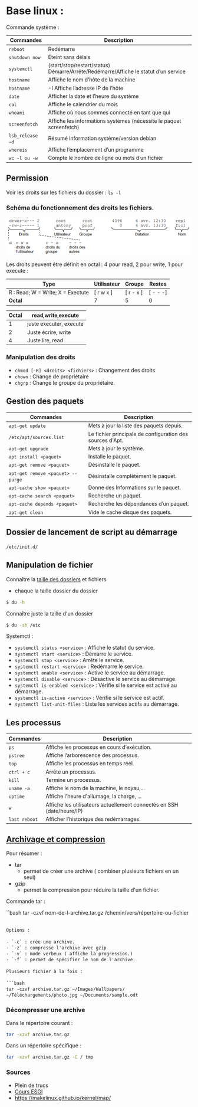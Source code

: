 # Base linux :

Commande système :

| Commandes        | Description                                                                                   |
| ---------------- | --------------------------------------------------------------------------------------------- |
| `reboot`         | Redémarre                                                                                     |
| `shutdown now`   | Éteint sans délais                                                                            |
| `systemctl`      | (start/stop/restart/status) <service>	Démarre/Arrête/Redémarre/Affiche le statut d’un service |
| `hostname`       | Affiche le nom d’hôte de la machine                                                           |
| `hostname`       | -I	Affiche l’adresse IP de l’hôte                                                             |
| `date`           | Afficher la date et l’heure du système                                                        |
| `cal`            | Affiche le calendrier du mois                                                                 |
| `whoami`         | Affiche où nous sommes connecté en tant que qui                                               |
| `screenfetch`    | Affiche les informations systèmes (nécessite le paquet screenfetch)                           |
| `lsb_release –d` | Résumé information système/version debian                                                     |
| `whereis`        | Affiche l’emplacement d’un programme                                                          |
| `wc -l ou -w`          | Compte le nombre de ligne ou mots d’un fichier                                                        |



## Permission 

Voir les droits sur les fichiers du dossier : `ls -l`

### Schéma du fonctionnement des droits les fichiers.

![Droits linux](image/linuxDroits.png)

Les droits peuvent être définit en octal : 4 pour read, 2 pour write, 1 pour execute : 

| **Type**| Utilisateur | Groupe | Restes |
|-- |------ | -----| ----|
|R : Read; W = Write; X = Exectute |[ r w x ] | [ r - x ] | [ - - -] | 
| **Octal**| 7 | 5 | 0

| Octal | read,write,execute |
|--- | --- |
| 1 | juste executer, execute |
| 2 | Juste écrire, write |
| 4 | Juste lire, read |

### Manipulation des droits

- `chmod [-R] <droits> <fichiers>` : Changement des droits
- `chown` : Change de propriétaire
- `chgrp` : Change le groupe du propriétaire.

## Gestion des paquets

| Commandes                          | Description                                               |
| ---------------------------------- | --------------------------------------------------------- |
| `apt-get update`                   | Mets à jour la liste des paquets depuis.                  |
| `/etc/apt/sources.list`            | Le fichier principale de configuration des sources d'Apt. |
| `apt-get upgrade`                  | Mets à jour le système.                                   |
| `apt install <paquet>`             | Installe le paquet.                                       |
| `apt-get remove <paquet>`          | Désinstalle le paquet.                                    |
| `apt-get remove <paquet> -- purge` | Désinstalle complètement le paquet.                       |
| `apt-cache show <paquet>`          | Donne des Informations sur le paquet.                     |
| `apt-cache search <paquet>`        | Recherche un paquet.                                      |
| `apt-cache depends <paquet> `      | Recherche les dépendances d’un paquet.                    |
| `apt-get clean`                    | Vide le cache disque des paquets.                         |



## Dossier de lancement de script au démarrage

`/etc/init.d/`

## Manipulation de fichier

Connaître la [taille des dossiers](https://www.it-connect.fr/connaitre-la-taille-dun-fichier-ou-dun-dossier-avec-du%EF%BB%BF/) et fichiers

- chaque la taille dossier du dossier

```bash
$ du -h
```

Connaître juste la taille d'un dossier

```bash
$ du -sh /etc
```

Systemctl :

- `systemctl status <service>` : Affiche le statut du service.
- `systemctl start <service>` : Démarre le service.
- `systemctl stop <service>` : Arrête le service.	
- `systemctl restart <service>` : Redémarre le service.
- `systemctl enable <service>` : Active le service au démarrage.
- `systemctl disable <service>` : Désactive le service au démarrage.
- `systemctl is-enabled <service>` : Vérifie si le service est activé au démarrage.
- `systemctl is-active <service>` : Vérifie si le service est actif.
- `systemctl list-unit-files` : Liste les services actifs au démarrage.

## Les processus

| Commandes     | Description                                                            |
| ------------- | ---------------------------------------------------------------------- |
| `ps`          | Affiche les processus en cours d’exécution.                            |
| `pstree`      | Affiche l’arborescence des processus.                                  |
| `top`         | Affiche les processus en temps réel.                                   |
| `ctrl + c`    | Arrête un processus.                                                   |
| `kill`        | Termine un processus.                                                  |
| `uname -a`    | Affiche le nom de la machine, le noyau,...                             |
| `uptime`      | Affiche l'heure d'allumage, la charge, ...                             |
| `w`           | Affiche les utilisateurs actuellement connectés en SSH (date/heure/IP) |
| `last reboot` | Afficher l’historique des redémarrages.                                |

## [Archivage et compression](https://lecrabeinfo.net/linux-compresser-decompresser-fichiers-dossiers-avec-tar-gzip-bzip2-xz.html)

Pour résumer :

- tar
  - permet de créer une archive ( combiner plusieurs fichiers en un seul)
- gzip
  - permet la compression pour réduire la taille d'un fichier.
  
Commande tar :


``bash
tar -czvf nom-de-l-archive.tar.gz /chemin/vers/répertoire-ou-fichier
```

Options :

- `-c` : crée une archive.
- `-z` : compresse l'archive avec gzip
- `-v` : mode verbeux ( affiche la progression.)
- `-f` : permet de spécifier le nom de l'archive.

Plusieurs fichier à la fois :

```bash
tar -czvf archive.tar.gz ~/Images/Wallpapers/ ~/Téléchargements/photo.jpg ~/Documents/sample.odt
```
### Décompresser une archive

Dans le répertoire courant : 

```bash
tar -xzvf archive.tar.gz
```

Dans un répertoire spécifique :

```bash
tar -xzvf archive.tar.gz -C / tmp
```

### Sources

- Plein de trucs
- [Cours ESGI](image/Linux.pdf)
- https://makelinux.github.io/kernel/map/